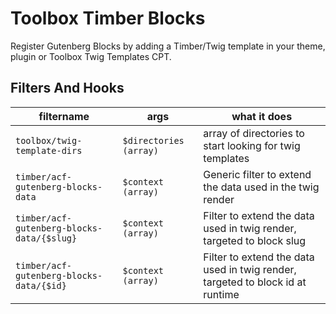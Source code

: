 # Toolbox Timber Blocks

Register Gutenberg Blocks by adding a Timber/Twig template in your theme, plugin or Toolbox Twig Templates CPT.

## Filters And Hooks

|filtername|args|what it does|
|---|---|---|
|`toolbox/twig-template-dirs`|`$directories (array)`|array of directories to start looking for twig templates|
|`timber/acf-gutenberg-blocks-data`|`$context (array)`|Generic filter to extend the data used in the twig render|
|`timber/acf-gutenberg-blocks-data/{$slug}`|`$context (array)`|Filter to extend the data used in twig render, targeted to block slug|
|`timber/acf-gutenberg-blocks-data/{$id}`|`$context (array)`|Filter to extend the data used in twig render, targeted to block id at runtime|